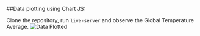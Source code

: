 ##Data plotting using Chart JS:

Clone the repository, run `live-server` and observe the Global Temperature Average.
![Data Plotted](https://raw.githubusercontent.com/sahil9001/graphing-data-with-js/image.png)
